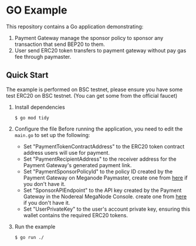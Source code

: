 # GO Example
This repository contains a Go application demonstrating:
1. Payment Gateway manage the sponsor policy to sponsor any transaction that send BEP20 to them.
2. User send ERC20 token transfers to payment gateway without pay gas fee through paymaster.

## Quick Start

The example is performed on BSC testnet, please ensure you have some test ERC20 on BSC testnet. (You can get some
from the official faucet)

1. Install dependencies
    ```shell
    $ go mod tidy
    ```
2. Configure the file
   Before running the application, you need to edit the `main.go` to set up the following:

   - Set "PaymentTokenContractAddress" to the ERC20 token contract address users will use for payment.
   - Set "PaymentRecipientAddress" to the receiver address for the Payment Gateway's generated payment link.
   - Set "PaymentSponsorPolicyId" to the policy ID created by the Payment Gateway on Meganode Paymaster, create one 
   from [here](https://docs.nodereal.io/docs/meganode-paymaster-sponsor-guidelines) if you don't have it.
   - Set "SponsorAPIEndpoint" to the API key created by the Payment Gateway in the Nodereal MegaNode Console.
     create one from [here](https://docs.nodereal.io/docs/meganode-paymaster-sponsor-guidelines) if you don't have it.
   - Set "UserPrivateKey" to the user's account private key, ensuring this wallet contains the required ERC20 tokens.

3. Run the example
   ```
   $ go run ./
   ```


